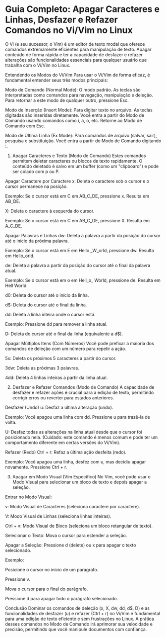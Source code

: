 # Guia Completo: Apagar Caracteres e Linhas, Desfazer e Refazer Comandos no Vi/Vim no Linux
O Vi (e seu sucessor, o Vim) é um editor de texto modal que oferece comandos extremamente eficientes para manipulação de texto. Apagar conteúdo de forma rápida e ter a capacidade de desfazer e refazer alterações são funcionalidades essenciais para qualquer usuário que trabalha com o Vi/Vim no Linux.

Entendendo os Modos do Vi/Vim
Para usar o Vi/Vim de forma eficaz, é fundamental entender seus três modos principais:

Modo de Comando (Normal Mode): O modo padrão. As teclas são interpretadas como comandos para navegação, manipulação e deleção. Para retornar a este modo de qualquer outro, pressione Esc.

Modo de Inserção (Insert Mode): Para digitar texto no arquivo. As teclas digitadas são inseridas diretamente. Você entra a partir do Modo de Comando usando comandos como i, a, o, etc. Retorne ao Modo de Comando com Esc.

Modo de Última Linha (Ex Mode): Para comandos de arquivo (salvar, sair), pesquisa e substituição. Você entra a partir do Modo de Comando digitando :.

1. Apagar Caracteres e Texto (Modo de Comando)
Estes comandos permitem deletar caracteres ou blocos de texto rapidamente. O conteúdo deletado é salvo em um buffer (como um "clipboard") e pode ser colado com p ou P.

Apagar Caractere por Caractere
x: Deleta o caractere sob o cursor e o cursor permanece na posição.

Exemplo: Se o cursor está em C em AB_C_DE, pressione x. Resulta em AB_DE.

X: Deleta o caractere à esquerda do cursor.

Exemplo: Se o cursor está em C em AB_C_DE, pressione X. Resulta em A_C_DE.

Apagar Palavras e Linhas
dw: Deleta a palavra a partir da posição do cursor até o início da próxima palavra.

Exemplo: Se o cursor está em E em Hello _W_orld, pressione dw. Resulta em Hello_orld.

de: Deleta a palavra a partir da posição do cursor até o final da palavra atual.

Exemplo: Se o cursor está em o em Hell_o_ World, pressione de. Resulta em Hell World.

d0: Deleta do cursor até o início da linha.

d$: Deleta do cursor até o final da linha.

dd: Deleta a linha inteira onde o cursor está.

Exemplo: Pressione dd para remover a linha atual.

D: Deleta do cursor até o final da linha (equivalente a d$).

Apagar Múltiplos Itens (Com Números)
Você pode prefixar a maioria dos comandos de deleção com um número para repetir a ação.

5x: Deleta os próximos 5 caracteres a partir do cursor.

3dw: Deleta as próximas 3 palavras.

4dd: Deleta 4 linhas inteiras a partir da linha atual.

2. Desfazer e Refazer Comandos (Modo de Comando)
A capacidade de desfazer e refazer ações é crucial para a edição de texto, permitindo corrigir erros ou reverter para estados anteriores.

Desfazer (Undo)
u: Desfaz a última alteração (undo).

Exemplo: Você apagou uma linha com dd. Pressione u para trazê-la de volta.

U: Desfaz todas as alterações na linha atual desde que o cursor foi posicionado nela. (Cuidado: este comando é menos comum e pode ter um comportamento diferente em certas versões do Vi/Vim).

Refazer (Redo)
Ctrl + r: Refaz a última ação desfeita (redo).

Exemplo: Você apagou uma linha, desfez com u, mas decidiu apagar novamente. Pressione Ctrl + r.

3. Apagar em Modo Visual (Vim Específico)
No Vim, você pode usar o Modo Visual para selecionar um bloco de texto e depois apagar a seleção.

Entrar no Modo Visual:

v: Modo Visual de Caracteres (seleciona caractere por caractere).

V: Modo Visual de Linhas (seleciona linhas inteiras).

Ctrl + v: Modo Visual de Bloco (seleciona um bloco retangular de texto).

Selecionar o Texto: Mova o cursor para estender a seleção.

Apagar a Seleção: Pressione d (delete) ou x para apagar o texto selecionado.

Exemplo:

Posicione o cursor no início de um parágrafo.

Pressione v.

Mova o cursor para o final do parágrafo.

Pressione d para apagar todo o parágrafo selecionado.

Conclusão
Dominar os comandos de deleção (x, X, dw, dd, d$, D) e as funcionalidades de desfazer (u) e refazer (Ctrl + r) no Vi/Vim é fundamental para uma edição de texto eficiente e sem frustrações no Linux. A prática desses comandos no Modo de Comando irá aprimorar sua velocidade e precisão, permitindo que você manipule documentos com confiança.